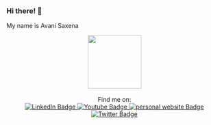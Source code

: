 ### Hi there! 👋  
My name is Avani Saxena  

<div id="header" align="center">
  <img src="https://media.giphy.com/media/L1R1tvI9svkIWwpVYr/giphy.gif" width=125></img>
  <div id="badges"><br>
   Find me on: <br>
  <a href="https://www.linkedin.com/in/avani-saxena-7174851a4/">
    <img src="https://img.shields.io/badge/LinkedIn-blue?style=for-the-badge&logo=linkedin&logoColor=white" alt="LinkedIn Badge"/>
  </a>
  <a href="https://www.youtube.com/channel/UCAcWSncMR5-PvMEzvHC7frg">
    <img src="https://img.shields.io/badge/YouTube-red?style=for-the-badge&logo=youtube&logoColor=white" alt="Youtube Badge"/>
  </a>
  <a href="https://avanisaxena9.github.io/avanisaxena.github.io/">
    <img src="https://img.shields.io/badge/Website-purple?style=for-the-badge&logo=website&logoColor=white" alt="personal website Badge"/>
  </a>
  <a href="https://twitter.com/Avanically">
    <img src="https://img.shields.io/badge/Twitter-blue?style=for-the-badge&logo=twitter&logoColor=white" alt="Twitter Badge"/>
  </a>
  
</div>
 <br> 
</div>
<!--
**avanisaxena9/avanisaxena9** is a ✨ _special_ ✨ repository because its `README.md` (this file) appears on your GitHub profile.

Here are some ideas to get you started:

- 🔭 I’m currently working on ...
- 🌱 I’m currently learning ...
- 👯 I’m looking to collaborate on ...
- 🤔 I’m looking for help with ...
- 💬 Ask me about ...
- 📫 How to reach me: ...
- 😄 Pronouns: ...
- ⚡ Fun fact: ...
-->
